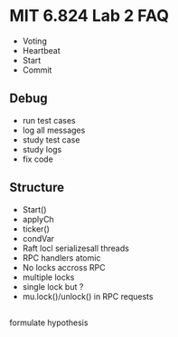 # MIT 6.824 Lab 2 FAQ
- Voting
- Heartbeat
- Start
- Commit

## Debug
- run test cases
- log all messages
- study test case
- study logs
- fix code

## Structure
- Start()
- applyCh
- ticker()
- condVar
- Raft locl serializesall threads
- RPC handlers atomic
- No locks accross RPC
- multiple locks
- single lock but ?
- mu.lock()/unlock() in RPC requests
 

## 
formulate hypothesis





















